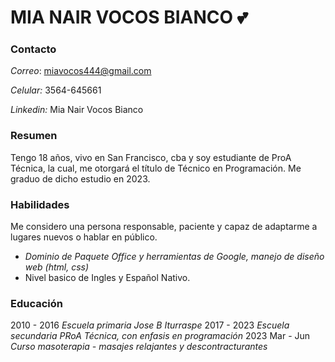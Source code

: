 # MIA NAIR VOCOS BIANCO :two_hearts:
### Contacto
*Correo*: miavocos444@gmail.com  

*Celular:* 3564-645661  

*Linkedin:* Mia Nair Vocos Bianco
### Resumen
Tengo 18 años, vivo en San Francisco, cba y soy estudiante de ProA Técnica, la cual, me otorgará el título de Técnico en Programación. Me graduo de dicho estudio en 2023.
### Habilidades
Me considero una persona responsable, paciente y capaz de adaptarme a lugares nuevos o hablar en público. 
- *Dominio de Paquete Office y herramientas de Google, manejo de diseño web (html, css)*
- Nivel basico de Ingles y Español Nativo.
### Educación 
2010 - 2016
*Escuela primaria Jose B Iturraspe*
2017 - 2023
*Escuela secundaria PRoA Técnica, con enfasis en programación*
2023 Mar - Jun
*Curso masoterapia - masajes relajantes y descontracturantes*

